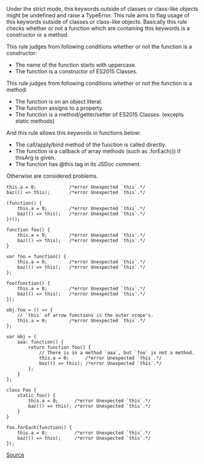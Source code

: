Under the strict mode, this keywords outside of classes or class-like objects might be undefined and raise a TypeError.
This rule aims to flag usage of this keywords outside of classes or class-like objects.
Basically this rule checks whether or not a function which are containing this keywords is a constructor or a method.

This rule judges from following conditions whether or not the function is a constructor:
* The name of the function starts with uppercase.
* The function is a constructor of ES2015 Classes.

This rule judges from following conditions whether or not the function is a method:
* The function is on an object literal.
* The function assigns to a property.
* The function is a method/getter/setter of ES2015 Classes. (excepts static methods)

And this rule allows this keywords in functions below:
* The call/apply/bind method of the function is called directly.
* The function is a callback of array methods (such as .forEach()) if thisArg is given.
* The function has @this tag in its JSDoc comment.

Otherwise are considered problems.

```
this.a = 0;            /*error Unexpected `this`.*/
baz(() => this);       /*error Unexpected `this`.*/

(function() {
    this.a = 0;        /*error Unexpected `this`.*/
    baz(() => this);   /*error Unexpected `this`.*/
})();

function foo() {
    this.a = 0;        /*error Unexpected `this`.*/
    baz(() => this);   /*error Unexpected `this`.*/
}

var foo = function() {
    this.a = 0;        /*error Unexpected `this`.*/
    baz(() => this);   /*error Unexpected `this`.*/
};

foo(function() {
    this.a = 0;        /*error Unexpected `this`.*/
    baz(() => this);   /*error Unexpected `this`.*/
});

obj.foo = () => {
    // `this` of arrow functions is the outer scope's.
    this.a = 0;        /*error Unexpected `this`.*/
};

var obj = {
    aaa: function() {
        return function foo() {
            // There is in a method `aaa`, but `foo` is not a method.
            this.a = 0;      /*error Unexpected `this`.*/
            baz(() => this); /*error Unexpected `this`.*/
        };
    }
};

class Foo {
    static foo() {
        this.a = 0;      /*error Unexpected `this`.*/
        baz(() => this); /*error Unexpected `this`.*/
    }
}

foo.forEach(function() {
    this.a = 0;          /*error Unexpected `this`.*/
    baz(() => this);     /*error Unexpected `this`.*/
});
```

[Source](http://eslint.org/docs/rules/no-invalid-this)

